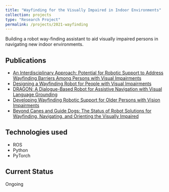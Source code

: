 ```yaml
---
title: "Wayfinding for the Visually Impaired in Indoor Environments"
collection: projects
type: "Research Project"
permalink: /projects/2021-wayfinding
---
```


Building a robot way-finding assistant to aid visually impaired persons in navigating new indoor
environments.

## Publications

* [An Interdisciplinary Approach: Potential for Robotic Support to Address Wayfinding Barriers Among Persons with Visual Impairments](https://journals.sagepub.com/doi/pdf/10.1177/1071181322661384)
* [Designing a Wayfinding Robot for People with Visual Impairments](https://arxiv.org/abs/2302.09144)
* [DRAGON: A Dialogue-Based Robot for Assistive Navigation with Visual Language Grounding](https://sites.google.com/view/dragon-wayfinding)
* [Developing Wayfinding Robotic Support for Older Persons with Vision Impairments]()
* [Beyond Canes and Guide Dogs: The Status of Robot Solutions for Wayfinding, Navigating, and Orienting the Visually Impaired]()

## Technologies used

* ROS
* Python
* PyTorch

## Current Status

Ongoing
